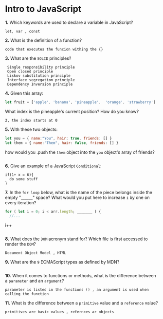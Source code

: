 # Intro to JavaScript

**1.** Which keywords are used to declare a variable in JavaScript?
<!-- enter you answer in the space below -->
```
let, var , const
```
**2.** What is the definition of a function?
<!-- enter you answer in the space below -->
```
code that executes the funcion withing the {}
```
**3.** What are the `SOLID` principles?
<!-- enter you answer in the space below -->
```
 Single responsibility principle
 Open closed principle
 Liskov substitution principle
 Interface segregation principle
 Dependency Inversion principle
```
**4.** Given this array: 
```js
let fruit = ['apple', 'banana', 'pineapple',  'orange', 'strawberry']
``` 
What index is the pineapple's current position? How do you know?
<!-- enter you answer in the space below -->
```
2, the index starts at 0
```
**5.** With these two objects: 
```js
let you = { name:"You", hair: true, friends: [] }
let them = { name:"Them", hair: false, friends: [] }
```
how would you .push the `them` object into the `you` object's array of friends?
<!-- enter you answer in the space below -->
```

```

**6.** Give an example of a JavaScript `Conditional`:
<!-- enter you answer in the space below -->
```
if(1+ x = 6){
  do some stuff
}
```
**7.** In the `for loop` below, what is the name of the piece belongs inside the empty "______" space? What would you put here to increase `i` by one on every iteration?
```js
for ( let i = 0; i < arr.length; _______ ) {
  //...
```
i++
```

```
**8.** What does the `DOM` acronym stand for? Which file is first accessed to render the `DOM`?
<!-- enter you answer in the space below -->
```
Document Object Model , HTML

```

**9.** What are the `9` ECMAScript types as defined by MDN?
<!-- enter you answer in the space below -->
```

```
**10.** When it comes to functions or methods, what is the difference between a `parameter` and an `argument`?
<!-- enter you answer in the space below -->
```
parameter is listed in the functions () , an argument is used when calling the function
```
**11.** What is the difference between a `primitive` value and a `reference` value?
<!-- enter you answer in the space below -->
```
primitives are basic values , refernces ar objects
```